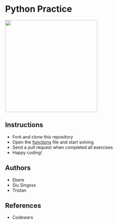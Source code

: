 # Python Practice

<img src="https://img1.pnghut.com/15/2/18/fCC1tHzZiQ/python-royaltyfree-reptile-greeting-card-orange.jpg" width="300" />

## Instructions
 - Fork and clone this repository
 - Open the [functions](func.py) file and start solving
 - Send a pull request when completed all exercises
 - Happy coding!


## Authors
- Ebere
- Siu Singsss
- Tristan

## References
- Codewars 
